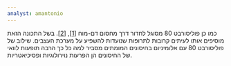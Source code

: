 ```yaml
---
analyst: amantonio
---
```


כמו כן פוליסורבט 80 מסוגל לחדור דרך מחסום דם-מוח [[1]](https://www.ncbi.nlm.nih.gov/pubmed/3995684), [[2]](http://www.sciencedirect.com/science/article/pii/0378517389902664). בשל התכונה הזאת מוסיפים אותו לעיתים קרובות לתרופות שנועדות להשפיע על מערכת העצבים. שילוב של פוליסורבט 80 עם אלומיניום בחיסונים המומתים מסביר למה כל כך הרבה תופעות לוואי של החיסונים הן הפרעות נוירולוגיות ופסיכיאטריות.
